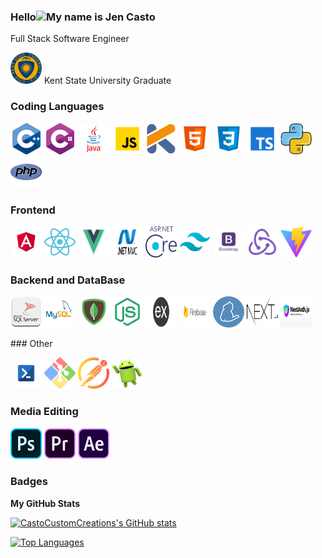 ### Hello![](https://user-images.githubusercontent.com/18350557/176309783-0785949b-9127-417c-8b55-ab5a4333674e.gif)My name is Jen Casto
Full Stack Software Engineer

<img src="https://github.com/CastoCustomCreations/profile-icons/blob/main/Kent_State_seal.png" width="50" height="50" alt="KSU" /> Kent State University Graduate
### Coding Languages

<p align="left">
<a href="https://learn.microsoft.com/en-us/cpp/?view=msvc-170" target="_blank" rel="noopener"><img src="https://github.com/CastoCustomCreations/profile-icons/blob/main/cplusplus.png" width="50" height="50" alt="C++"/></a>
<a href="https://learn.microsoft.com/en-us/dotnet/csharp/" target="_blank" rel="noreferrer"><img src="https://github.com/CastoCustomCreations/profile-icons/blob/main/csharp.png" width="50" height="50" alt="C#" /></a>
<a href="https://docs.oracle.com/en/java/" target="_blank" rel="noreferrer"><img src="https://github.com/CastoCustomCreations/profile-icons/blob/main/java.png" width="50" height="50" alt="Java" /></a>
<a href="https://developer.mozilla.org/en-US/docs/Web/JavaScript" target="_blank" rel="noreferrer"><img src="https://github.com/CastoCustomCreations/profile-icons/blob/main/javascript.png" width="50" height="50" alt="JavaScript#" /></a>
<a href="https://kotlinlang.org/docs/home.html" target="_blank" rel="noreferrer"><img src="https://github.com/CastoCustomCreations/profile-icons/blob/main/kotlin.png" width="50" height="50" alt="Kotlin" /></a>
<a href="https://developer.mozilla.org/en-US/docs/Web/HTML" target="_blank" rel="noreferrer"><img src="https://github.com/CastoCustomCreations/profile-icons/blob/main/html.png" width="50" height="50" alt="HTML5" /></a>
<a href="https://developer.mozilla.org/en-US/docs/Web/CSS" target="_blank" rel="noreferrer"><img src="https://github.com/CastoCustomCreations/profile-icons/blob/main/css.png" width="50" height="50" alt="CSS" /></a>
<a href="https://www.typescriptlang.org" target="_blank" rel="noreferrer"><img src="https://github.com/CastoCustomCreations/profile-icons/blob/main/typescript.png" width="50" height="50" alt="Typescript" /></a>
<a href="https://docs.python.org/3/" target="_blank" rel="noreferrer"><img src="https://github.com/CastoCustomCreations/profile-icons/blob/main/python.png" width="50" height="50" alt="Python" /></a>  
<a href="https://www.php.net/" target="_blank" rel="noreferrer"><img src="https://github.com/CastoCustomCreations/profile-icons/blob/main/php.png" width="50" height="50" alt="PHP" /></a>   
</p>

### Frontend

<p align="left">  
<a href="https://angular.io/docs" target="_blank" rel="noreferrer"><img src="https://github.com/CastoCustomCreations/profile-icons/blob/main/angular.png" width="50" height="50" alt="Angular" /></a>   
<a href="https://react.dev/" target="_blank" rel="noreferrer"><img src="https://github.com/CastoCustomCreations/profile-icons/blob/main/reactjs.png" width="50" height="50" alt="React" /></a>   
<a href="https://vuejs.org/" target="_blank" rel="noreferrer"><img src="https://github.com/CastoCustomCreations/profile-icons/blob/main/vue.png" width="50" height="50" alt="Vue" /></a>   
<a href="https://learn.microsoft.com/en-us/dotnet/framework/" target="_blank" rel="noreferrer"><img src="https://github.com/CastoCustomCreations/profile-icons/blob/main/aspmvc.png" width="50" height="50" alt="ASP.net" /></a>   
<a href="https://learn.microsoft.com/en-us/aspnet/core/?view=aspnetcore-7.0" target="_blank" rel="noreferrer"><img src="https://github.com/CastoCustomCreations/profile-icons/blob/main/aspcore.png" width="50" height="50" alt="ASP.core" /></a>  
<a href="https://tailwindcss.com/" target="_blank" rel="noreferrer"><img src="https://github.com/CastoCustomCreations/profile-icons/blob/main/tailwind.png" width="50" height="50" alt="TailwindCSS" /></a>
<a href="https://getbootstrap.com/" target="_blank" rel="noreferrer"><img src="https://github.com/CastoCustomCreations/profile-icons/blob/main/bootstrap.png" width="50" height="50"  alt="Bootstrap" /></a>
<a href="https://redux.js.org/" target="_blank" rel="noreferrer"><img src="https://github.com/CastoCustomCreations/profile-icons/blob/main/redux.png" width="50" height="50" alt="Redux" /></a>
<a href="https://vitejs.dev/" target="_blank" rel="noreferrer"><img src="https://github.com/CastoCustomCreations/profile-icons/blob/main/vitejs.png" width="50" height="50"alt="Vite" /></a>
</p>

### Backend and DataBase

<p align="left">
 <a href="https://nodejs.org/en/" target="_blank" rel="noreferrer"><img src="https://github.com/CastoCustomCreations/profile-icons/blob/main/sqlserver.png" width="50" height="50" alt="SQLServer" /></a> 
 <a href="https://www.mysql.com/" target="_blank" rel="noreferrer"><img src="https://github.com/CastoCustomCreations/profile-icons/blob/main/mysql.png" width="50" height="50"  alt="MySQL" /></a>
 <a href="https://www.mongodb.com/" target="_blank" rel="noreferrer"><img src="https://github.com/CastoCustomCreations/profile-icons/blob/main/mongodb.png" width="50" height="50"  alt="MongoDB" /></a>
 <a href="https://nodejs.org/en/" target="_blank" rel="noreferrer"><img src="https://github.com/CastoCustomCreations/profile-icons/blob/main/nodejs.png" width="50" height="50" alt="NodeJS" /></a> 
 <a href="https://expressjs.com/" target="_blank" rel="noreferrer"><img src="https://github.com/CastoCustomCreations/profile-icons/blob/main/expressjs.png" width="50" height="50"  alt="Expressjs" /></a>
<a href="https://firebase.google.com/" target="_blank" rel="noreferrer"><img src="https://github.com/CastoCustomCreations/profile-icons/blob/main/firebase.png" width="50" height="50" alt="Firebase" /></a>
<a href="https://classic.yarnpkg.com/en/docs" target="_blank" rel="noreferrer"><img src="https://github.com/CastoCustomCreations/profile-icons/blob/main/Yarn.png" width="50" height="50" alt="Yarn" /></a>
 <a href="https://nextjs.org/" target="_blank" rel="noreferrer"><img src="https://github.com/CastoCustomCreations/profile-icons/blob/main/nextjs.png" width="50" height="50" alt="NextJs" /></a>
<a href="https://next-auth.js.org/" target="_blank" rel="noreferrer"><img src="https://github.com/CastoCustomCreations/profile-icons/blob/main/NextAuthJs.png" width="50" height="50" alt="NextAuth" /></a>
</p>
### Other

<p align="left">
<a href="https://learn.microsoft.com/en-us/powershell/" target="_blank" rel="noreferrer"><img src="https://github.com/CastoCustomCreations/profile-icons/blob/main/powershell.png" width="50" height="50" alt="Powershell" /></a>
<a href="https://git-scm.com/doc" target="_blank" rel="noreferrer"><img src="https://github.com/CastoCustomCreations/profile-icons/blob/main/GitBash.png" width="50" height="50" alt="Gitbash" /></a>
<a href="https://learning.postman.com/docs/introduction/overview/" target="_blank" rel="noreferrer"><img src="https://github.com/CastoCustomCreations/profile-icons/blob/main/postman.png" width="50" height="50" alt="PostMan" /></a>
<a href="https://developer.android.com/docs" target="_blank" rel="noreferrer"><img src="https://github.com/CastoCustomCreations/profile-icons/blob/main/android.png" width="50" height="50" alt="Android" /></a>

</p>

### Media Editing

<p align="left">
<a href="https://helpx.adobe.com/photoshop/user-guide.html" target="_blank" rel="noreferrer"><img src="https://github.com/CastoCustomCreations/profile-icons/blob/main/adobeps.png" width="50" height="50"  alt="Photoshop" /></a>
<a href="https://helpx.adobe.com/premiere-pro/user-guide.html" target="_blank" rel="noreferrer"><img src="https://github.com/CastoCustomCreations/profile-icons/blob/main/adobepr.png" width="50" height="50" alt="Premiere Pro" /></a>
 <a href="https://helpx.adobe.com/after-effects/user-guide.html" target="_blank" rel="noreferrer"><img src="https://github.com/CastoCustomCreations/profile-icons/blob/main/adobeae.png" width="50" height="50" alt="After Effects" /></a>
</p>


### Badges

<b>My GitHub Stats</b>

<a href="http://www.github.com/CastoCustomCreations"><img src="https://github-readme-stats.vercel.app/api?username=CastoCustomCreations&show_icons=true&hide=&count_private=true&title_color=0891b2&text_color=ffffff&icon_color=0891b2&bg_color=1c1917&hide_border=true&show_icons=true" alt="CastoCustomCreations's GitHub stats" /></a>

<a href="https://github.com/CastoCustomCreations" align="left"><img src="https://github-readme-stats.vercel.app/api/top-langs/?username=CastoCustomCreations&langs_count=10&title_color=0891b2&text_color=ffffff&icon_color=0891b2&bg_color=1c1917&hide_border=true&locale=en&custom_title=Top%20%Languages" alt="Top Languages" /></a>










<!--
**CastoCustomCreations/CastoCustomCreations** is a ✨ _special_ ✨ repository because its `README.md` (this file) appears on your GitHub profile.

Here are some ideas to get you started:

- 🔭 I’m currently working on ...
- 🌱 I’m currently learning ...
- 👯 I’m looking to collaborate on ...
- 🤔 I’m looking for help with ...
- 💬 Ask me about ...
- 📫 How to reach me: ...
- 😄 Pronouns: ...
- ⚡ Fun fact: ...
-->
